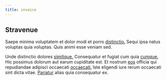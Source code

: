 ```yaml
---
title: invoice
---
```


## Stravenue

Saepe minima voluptatem et dolor modi et porro [distinctio.](/facere/temporibus/consequatur/tan_handmade_ram.md) Sequi ipsa natus voluptas quia voluptas. Quis animi esse veniam sed.

Unde distinctio dolores [similique.](/consequatur/architecto/ergonomic_assimilated_avon.md) Consequatur et fugiat cum quia [cumque.](/dolore/nemo/extended_manager_gold.md) Hic possimus dolorum aut earum cupiditate est. Et nostrum [eos](/in/indigo.md) officia qui repudiandae adipisci occaecati [occaecati.](/dolore/nemo/home_loan_account_generic_metal_ball.md) Iste eligendi iure rerum occaecati sint dicta vitae. [Pariatur](/facere/temporibus/savings_account.md) alias quia consequatur ex.
